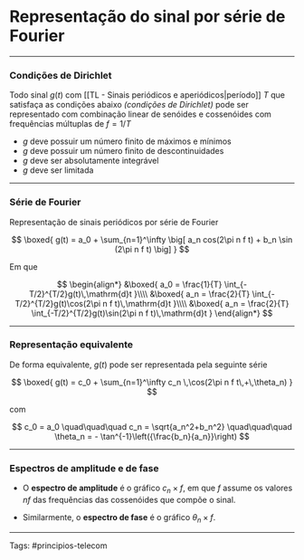 # Representação do sinal por série de Fourier

---

### Condições de Dirichlet

Todo sinal $g(t)$ com [[TL - Sinais periódicos e aperiódicos|período]] $T$ que satisfaça as condições abaixo *(condições de Dirichlet)* pode ser representado com combinação linear de senóides e cossenóides com frequências múltuplas de $f=1/T$

- $g$ deve possuir um número finito de máximos e mínimos
- $g$ deve possuir um número finito de descontinuidades
- $g$ deve ser absolutamente integrável
- $g$ deve ser limitada

---

### Série de Fourier

Representação de sinais periódicos por série de Fourier

$$
\boxed{
g(t) = a_0 + \sum_{n=1}^\infty \big[ a_n cos(2\pi n f t) + b_n \sin (2\pi n f t) \big] 
}
$$

Em que

$$
\begin{align*}
&\boxed{
a_0 = \frac{1}{T} \int_{-T/2}^{T/2}g(t)\,\mathrm{d}t
}\\\\
&\boxed{
a_n = \frac{2}{T} \int_{-T/2}^{T/2}g(t)\cos(2\pi n f t)\,\mathrm{d}t
}\\\\
&\boxed{
a_n = \frac{2}{T} \int_{-T/2}^{T/2}g(t)\sin(2\pi n f t)\,\mathrm{d}t
}
\end{align*}
$$

---

### Representação equivalente

De forma equivalente, $g(t)$ pode ser representada pela seguinte série

$$
\boxed{
g(t) = c_0 + \sum_{n=1}^\infty  c_n \,\cos(2\pi n f t\,+\,\theta_n) 
}
$$

com

$$
c_0 = a_0 \quad\quad\quad c_n = \sqrt{a_n^2+b_n^2} \quad\quad\quad \theta_n = - \tan^{-1}\left({\frac{b_n}{a_n}}\right)
$$

---

### Espectros de amplitude e de fase

- O **espectro de amplitude** é o gráfico $c_n \times f$, em que $f$ assume os valores $nf$ das frequências das cossenóides que compõe o sinal. 

- Similarmente, o **espectro de fase** é o gráfico $\theta_n \times f$.

---

Tags: #principios-telecom 